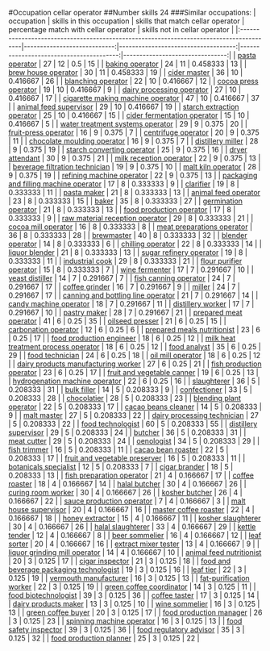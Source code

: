 #Occupation cellar operator
##Number skills 24
###Similar occupations:
| occupation                                                                              |   skills in this occupation |   skills that match cellar operator |   percentage match with cellar operator |   skills not in cellar operator |
|:----------------------------------------------------------------------------------------|----------------------------:|------------------------------------:|----------------------------------------:|--------------------------------:|
| [pasta operator](pasta_operator.md)                                                     |                          27 |                                  12 |                                0.5      |                              15 |
| [baking operator](baking_operator.md)                                                   |                          24 |                                  11 |                                0.458333 |                              13 |
| [brew house operator](brew_house_operator.md)                                           |                          30 |                                  11 |                                0.458333 |                              19 |
| [cider master](cider_master.md)                                                         |                          36 |                                  10 |                                0.416667 |                              26 |
| [blanching operator](blanching_operator.md)                                             |                          22 |                                  10 |                                0.416667 |                              12 |
| [cocoa press operator](cocoa_press_operator.md)                                         |                          19 |                                  10 |                                0.416667 |                               9 |
| [dairy processing operator](dairy_processing_operator.md)                               |                          27 |                                  10 |                                0.416667 |                              17 |
| [cigarette making machine operator](cigarette_making_machine_operator.md)               |                          47 |                                  10 |                                0.416667 |                              37 |
| [animal feed supervisor](animal_feed_supervisor.md)                                     |                          29 |                                  10 |                                0.416667 |                              19 |
| [starch extraction operator](starch_extraction_operator.md)                             |                          25 |                                  10 |                                0.416667 |                              15 |
| [cider fermentation operator](cider_fermentation_operator.md)                           |                          15 |                                  10 |                                0.416667 |                               5 |
| [water treatment systems operator](water_treatment_systems_operator.md)                 |                          29 |                                   9 |                                0.375    |                              20 |
| [fruit-press operator](fruit-press_operator.md)                                         |                          16 |                                   9 |                                0.375    |                               7 |
| [centrifuge operator](centrifuge_operator.md)                                           |                          20 |                                   9 |                                0.375    |                              11 |
| [chocolate moulding operator](chocolate_moulding_operator.md)                           |                          16 |                                   9 |                                0.375    |                               7 |
| [distillery miller](distillery_miller.md)                                               |                          28 |                                   9 |                                0.375    |                              19 |
| [starch converting operator](starch_converting_operator.md)                             |                          25 |                                   9 |                                0.375    |                              16 |
| [dryer attendant](dryer_attendant.md)                                                   |                          30 |                                   9 |                                0.375    |                              21 |
| [milk reception operator](milk_reception_operator.md)                                   |                          22 |                                   9 |                                0.375    |                              13 |
| [beverage filtration technician](beverage_filtration_technician.md)                     |                          19 |                                   9 |                                0.375    |                              10 |
| [malt kiln operator](malt_kiln_operator.md)                                             |                          28 |                                   9 |                                0.375    |                              19 |
| [refining machine operator](refining_machine_operator.md)                               |                          22 |                                   9 |                                0.375    |                              13 |
| [packaging and filling machine operator](packaging_and_filling_machine_operator.md)     |                          17 |                                   8 |                                0.333333 |                               9 |
| [clarifier](clarifier.md)                                                               |                          19 |                                   8 |                                0.333333 |                              11 |
| [pasta maker](pasta_maker.md)                                                           |                          21 |                                   8 |                                0.333333 |                              13 |
| [animal feed operator](animal_feed_operator.md)                                         |                          23 |                                   8 |                                0.333333 |                              15 |
| [baker](baker.md)                                                                       |                          35 |                                   8 |                                0.333333 |                              27 |
| [germination operator](germination_operator.md)                                         |                          21 |                                   8 |                                0.333333 |                              13 |
| [food production operator](food_production_operator.md)                                 |                          17 |                                   8 |                                0.333333 |                               9 |
| [raw material reception operator](raw_material_reception_operator.md)                   |                          29 |                                   8 |                                0.333333 |                              21 |
| [cocoa mill operator](cocoa_mill_operator.md)                                           |                          16 |                                   8 |                                0.333333 |                               8 |
| [meat preparations operator](meat_preparations_operator.md)                             |                          36 |                                   8 |                                0.333333 |                              28 |
| [brewmaster](brewmaster.md)                                                             |                          40 |                                   8 |                                0.333333 |                              32 |
| [blender operator](blender_operator.md)                                                 |                          14 |                                   8 |                                0.333333 |                               6 |
| [chilling operator](chilling_operator.md)                                               |                          22 |                                   8 |                                0.333333 |                              14 |
| [liquor blender](liquor_blender.md)                                                     |                          21 |                                   8 |                                0.333333 |                              13 |
| [sugar refinery operator](sugar_refinery_operator.md)                                   |                          19 |                                   8 |                                0.333333 |                              11 |
| [industrial cook](industrial_cook.md)                                                   |                          29 |                                   8 |                                0.333333 |                              21 |
| [flour purifier operator](flour_purifier_operator.md)                                   |                          15 |                                   8 |                                0.333333 |                               7 |
| [wine fermenter](wine_fermenter.md)                                                     |                          17 |                                   7 |                                0.291667 |                              10 |
| [yeast distiller](yeast_distiller.md)                                                   |                          14 |                                   7 |                                0.291667 |                               7 |
| [fish canning operator](fish_canning_operator.md)                                       |                          24 |                                   7 |                                0.291667 |                              17 |
| [coffee grinder](coffee_grinder.md)                                                     |                          16 |                                   7 |                                0.291667 |                               9 |
| [miller](miller.md)                                                                     |                          24 |                                   7 |                                0.291667 |                              17 |
| [canning and bottling line operator](canning_and_bottling_line_operator.md)             |                          21 |                                   7 |                                0.291667 |                              14 |
| [candy machine operator](candy_machine_operator.md)                                     |                          18 |                                   7 |                                0.291667 |                              11 |
| [distillery worker](distillery_worker.md)                                               |                          17 |                                   7 |                                0.291667 |                              10 |
| [pastry maker](pastry_maker.md)                                                         |                          28 |                                   7 |                                0.291667 |                              21 |
| [prepared meat operator](prepared_meat_operator.md)                                     |                          41 |                                   6 |                                0.25     |                              35 |
| [oilseed presser](oilseed_presser.md)                                                   |                          21 |                                   6 |                                0.25     |                              15 |
| [carbonation operator](carbonation_operator.md)                                         |                          12 |                                   6 |                                0.25     |                               6 |
| [prepared meals nutritionist](prepared_meals_nutritionist.md)                           |                          23 |                                   6 |                                0.25     |                              17 |
| [food production engineer](food_production_engineer.md)                                 |                          18 |                                   6 |                                0.25     |                              12 |
| [milk heat treatment process operator](milk_heat_treatment_process_operator.md)         |                          18 |                                   6 |                                0.25     |                              12 |
| [food analyst](food_analyst.md)                                                         |                          35 |                                   6 |                                0.25     |                              29 |
| [food technician](food_technician.md)                                                   |                          24 |                                   6 |                                0.25     |                              18 |
| [oil mill operator](oil_mill_operator.md)                                               |                          18 |                                   6 |                                0.25     |                              12 |
| [dairy products manufacturing worker](dairy_products_manufacturing_worker.md)           |                          27 |                                   6 |                                0.25     |                              21 |
| [fish production operator](fish_production_operator.md)                                 |                          23 |                                   6 |                                0.25     |                              17 |
| [fruit and vegetable canner](fruit_and_vegetable_canner.md)                             |                          19 |                                   6 |                                0.25     |                              13 |
| [hydrogenation machine operator](hydrogenation_machine_operator.md)                     |                          22 |                                   6 |                                0.25     |                              16 |
| [slaughterer](slaughterer.md)                                                           |                          36 |                                   5 |                                0.208333 |                              31 |
| [bulk filler](bulk_filler.md)                                                           |                          14 |                                   5 |                                0.208333 |                               9 |
| [confectioner](confectioner.md)                                                         |                          33 |                                   5 |                                0.208333 |                              28 |
| [chocolatier](chocolatier.md)                                                           |                          28 |                                   5 |                                0.208333 |                              23 |
| [blending plant operator](blending_plant_operator.md)                                   |                          22 |                                   5 |                                0.208333 |                              17 |
| [cacao beans cleaner](cacao_beans_cleaner.md)                                           |                          14 |                                   5 |                                0.208333 |                               9 |
| [malt master](malt_master.md)                                                           |                          27 |                                   5 |                                0.208333 |                              22 |
| [dairy processing technician](dairy_processing_technician.md)                           |                          27 |                                   5 |                                0.208333 |                              22 |
| [food technologist](food_technologist.md)                                               |                          60 |                                   5 |                                0.208333 |                              55 |
| [distillery supervisor](distillery_supervisor.md)                                       |                          29 |                                   5 |                                0.208333 |                              24 |
| [butcher](butcher.md)                                                                   |                          36 |                                   5 |                                0.208333 |                              31 |
| [meat cutter](meat_cutter.md)                                                           |                          29 |                                   5 |                                0.208333 |                              24 |
| [oenologist](oenologist.md)                                                             |                          34 |                                   5 |                                0.208333 |                              29 |
| [fish trimmer](fish_trimmer.md)                                                         |                          16 |                                   5 |                                0.208333 |                              11 |
| [cacao bean roaster](cacao_bean_roaster.md)                                             |                          22 |                                   5 |                                0.208333 |                              17 |
| [fruit and vegetable preserver](fruit_and_vegetable_preserver.md)                       |                          16 |                                   5 |                                0.208333 |                              11 |
| [botanicals specialist](botanicals_specialist.md)                                       |                          12 |                                   5 |                                0.208333 |                               7 |
| [cigar brander](cigar_brander.md)                                                       |                          18 |                                   5 |                                0.208333 |                              13 |
| [fish preparation operator](fish_preparation_operator.md)                               |                          21 |                                   4 |                                0.166667 |                              17 |
| [coffee roaster](coffee_roaster.md)                                                     |                          18 |                                   4 |                                0.166667 |                              14 |
| [halal butcher](halal_butcher.md)                                                       |                          30 |                                   4 |                                0.166667 |                              26 |
| [curing room worker](curing_room_worker.md)                                             |                          30 |                                   4 |                                0.166667 |                              26 |
| [kosher butcher](kosher_butcher.md)                                                     |                          26 |                                   4 |                                0.166667 |                              22 |
| [sauce production operator](sauce_production_operator.md)                               |                           7 |                                   4 |                                0.166667 |                               3 |
| [malt house supervisor](malt_house_supervisor.md)                                       |                          20 |                                   4 |                                0.166667 |                              16 |
| [master coffee roaster](master_coffee_roaster.md)                                       |                          22 |                                   4 |                                0.166667 |                              18 |
| [honey extractor](honey_extractor.md)                                                   |                          15 |                                   4 |                                0.166667 |                              11 |
| [kosher slaughterer](kosher_slaughterer.md)                                             |                          30 |                                   4 |                                0.166667 |                              26 |
| [halal slaughterer](halal_slaughterer.md)                                               |                          33 |                                   4 |                                0.166667 |                              29 |
| [kettle tender](kettle_tender.md)                                                       |                          12 |                                   4 |                                0.166667 |                               8 |
| [beer sommelier](beer_sommelier.md)                                                     |                          16 |                                   4 |                                0.166667 |                              12 |
| [leaf sorter](leaf_sorter.md)                                                           |                          20 |                                   4 |                                0.166667 |                              16 |
| [extract mixer tester](extract_mixer_tester.md)                                         |                          13 |                                   4 |                                0.166667 |                               9 |
| [liquor grinding mill operator](liquor_grinding_mill_operator.md)                       |                          14 |                                   4 |                                0.166667 |                              10 |
| [animal feed nutritionist](animal_feed_nutritionist.md)                                 |                          20 |                                   3 |                                0.125    |                              17 |
| [cigar inspector](cigar_inspector.md)                                                   |                          21 |                                   3 |                                0.125    |                              18 |
| [food and beverage packaging technologist](food_and_beverage_packaging_technologist.md) |                          19 |                                   3 |                                0.125    |                              16 |
| [leaf tier](leaf_tier.md)                                                               |                          22 |                                   3 |                                0.125    |                              19 |
| [vermouth manufacturer](vermouth_manufacturer.md)                                       |                          16 |                                   3 |                                0.125    |                              13 |
| [fat-purification worker](fat-purification_worker.md)                                   |                          22 |                                   3 |                                0.125    |                              19 |
| [green coffee coordinator](green coffee coordinator.md)                                 |                          14 |                                   3 |                                0.125    |                              11 |
| [food biotechnologist](food_biotechnologist.md)                                         |                          39 |                                   3 |                                0.125    |                              36 |
| [coffee taster](coffee_taster.md)                                                       |                          17 |                                   3 |                                0.125    |                              14 |
| [dairy products maker](dairy_products_maker.md)                                         |                          13 |                                   3 |                                0.125    |                              10 |
| [wine sommelier](wine_sommelier.md)                                                     |                          16 |                                   3 |                                0.125    |                              13 |
| [green coffee buyer](green_coffee_buyer.md)                                             |                          20 |                                   3 |                                0.125    |                              17 |
| [food production manager](food_production_manager.md)                                   |                          26 |                                   3 |                                0.125    |                              23 |
| [spinning machine operator](spinning_machine_operator.md)                               |                          16 |                                   3 |                                0.125    |                              13 |
| [food safety inspector](food_safety_inspector.md)                                       |                          39 |                                   3 |                                0.125    |                              36 |
| [food regulatory advisor](food_regulatory_advisor.md)                                   |                          35 |                                   3 |                                0.125    |                              32 |
| [food production planner](food_production_planner.md)                                   |                          25 |                                   3 |                                0.125    |                              22 |
